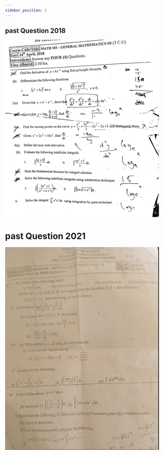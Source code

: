 ```yaml
---
sidebar_position: 2
---
```



## past Question 2018

![](img/2018.png)

# past Question 2021

![](img/ps2021.png)